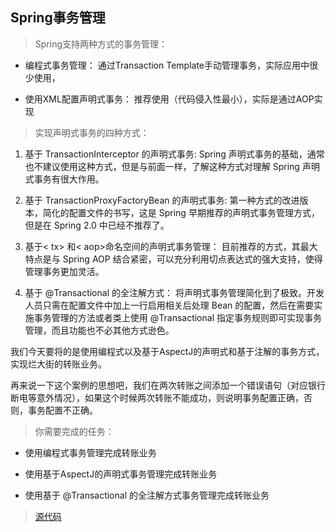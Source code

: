 ## Spring事务管理

> Spring支持两种方式的事务管理：

+ 编程式事务管理： 通过Transaction Template手动管理事务，实际应用中很少使用，

+ 使用XML配置声明式事务： 推荐使用（代码侵入性最小），实际是通过AOP实现

> 实现声明式事务的四种方式：

1. 基于 TransactionInterceptor 的声明式事务: Spring 声明式事务的基础，通常也不建议使用这种方式，但是与前面一样，了解这种方式对理解 Spring 声明式事务有很大作用。

2. 基于 TransactionProxyFactoryBean 的声明式事务: 第一种方式的改进版本，简化的配置文件的书写，这是 Spring 早期推荐的声明式事务管理方式，但是在 Spring 2.0 中已经不推荐了。

3. 基于< tx> 和< aop>命名空间的声明式事务管理： 目前推荐的方式，其最大特点是与 Spring AOP 结合紧密，可以充分利用切点表达式的强大支持，使得管理事务更加灵活。

4. 基于 @Transactional 的全注解方式： 将声明式事务管理简化到了极致。开发人员只需在配置文件中加上一行启用相关后处理 Bean 的配置，然后在需要实施事务管理的方法或者类上使用 @Transactional 指定事务规则即可实现事务管理，而且功能也不必其他方式逊色。


我们今天要将的是使用编程式以及基于AspectJ的声明式和基于注解的事务方式，实现烂大街的转账业务。

再来说一下这个案例的思想吧，我们在两次转账之间添加一个错误语句（对应银行断电等意外情况），如果这个时候两次转账不能成功，则说明事务配置正确，否则，事务配置不正确。

> 你需要完成的任务：

+ 使用编程式事务管理完成转账业务

+ 使用基于AspectJ的声明式事务管理完成转账业务

+ 使用基于 @Transactional 的全注解方式事务管理完成转账业务

> [源代码](https://github.com/hongjiaoliu/course-spring-transaction.git)
